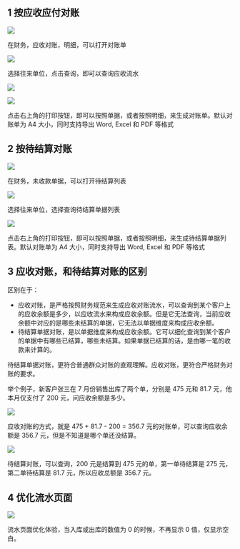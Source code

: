 ## 1 按应收应付对账

![](/public/img/2024-07-17-21-05-33.png)

在财务，应收对账，明细，可以打开对账单

![](/public/img/2024-07-17-21-06-04.png)

选择往来单位，点击查询，即可以查询应收流水

![](/public/img/2024-07-17-21-06-16.png)

![](/public/img/2024-07-17-21-06-21.png)

点击右上角的打印按钮，即可以按照单据，或者按照明细，来生成对账单。默认对账单为 A4 大小，同时支持导出 Word, Excel 和 PDF 等格式

## 2 按待结算对账

![](/public/img/2024-07-17-21-06-44.png)

在财务，未收款单据，可以打开待结算列表

![](/public/img/2024-07-17-21-06-53.png)

选择往来单位，选择查询待结算单据列表

![](/public/img/2024-07-17-21-07-10.png)

点击右上角的打印按钮，即可以按照单据，或者按照明细，来生成待结算单据列表。默认对账单为 A4 大小，同时支持导出 Word, Excel 和 PDF 等格式

## 3 应收对账，和待结算对账的区别

区别在于：

- 应收对账，是严格按照财务规范来生成应收对账流水，可以查询到某个客户上的应收余额是多少，以应收流水来构成应收余额。但是它无法查询，当前应收余额中对应的是哪些未结算的单据，它无法以单据维度来构成应收余额。
- 待结算单据对账，是以单据维度来构成应收余额。它可以细化查询到某个客户的单据中有哪些已结算，哪些未结算。如果单据已结算的话，是由哪一笔的收款来计算的。

待结算单据对账，更符合普通群众对账的直观理解。应收对账，更符合严格财务对账的要求。

举个例子，新客户张三在 7 月份销售出库了两个单，分别是 475 元和 81.7 元，他本月仅支付了 200 元，问应收余额是多少。

![](/public/img/2024-07-17-21-07-36.png)

应收对账的方式，就是 475 + 81.7 - 200 = 356.7 元的对账单，可以查询应收余额是 356.7 元，但是不知道是哪个单还没结算。

![](/public/img/2024-07-17-21-07-47.png)

待结算对账，可以查询，200 元是结算到 475 元的单，第一单待结算是 275 元，第二单待结算是 81.7 元，所以应收总额是 356.7 元。

## 4 优化流水页面

![](/public/img/2024-07-17-21-08-06.png)

流水页面优化体验，当入库或出库的数值为 0 的时候，不再显示 0 值，仅显示空白。
